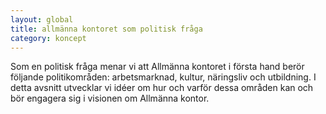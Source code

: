 ---layout: globaltitle: allmänna kontoret som politisk frågacategory: koncept---

Som en politisk fråga menar vi att Allmänna kontoret i första hand berör följande politikområden: arbetsmarknad, kultur, näringsliv och utbildning. I detta avsnitt utvecklar vi idéer om hur och varför dessa områden kan och bör engagera sig i visionen om Allmänna kontor.